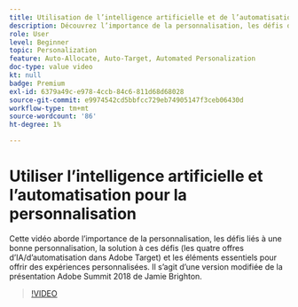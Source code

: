 ```yaml
---
title: Utilisation de l’intelligence artificielle et de l’automatisation pour Personalization
description: Découvrez l’importance de la personnalisation, les défis d’une personnalisation efficace et la solution à ces défis (les quatre offres IA/automatisation d’Adobe Target).
role: User
level: Beginner
topic: Personalization
feature: Auto-Allocate, Auto-Target, Automated Personalization
doc-type: value video
kt: null
badge: Premium
exl-id: 6379a49c-e978-4ccb-84c6-811d68d68028
source-git-commit: e9974542cd5bbfcc729eb74905147f3ceb06430d
workflow-type: tm+mt
source-wordcount: '86'
ht-degree: 1%

---
```


# Utiliser l’intelligence artificielle et l’automatisation pour la personnalisation

Cette vidéo aborde l’importance de la personnalisation, les défis liés à une bonne personnalisation, la solution à ces défis (les quatre offres d’IA/d’automatisation dans Adobe Target) et les éléments essentiels pour offrir des expériences personnalisées. Il s’agit d’une version modifiée de la présentation Adobe Summit 2018 de Jamie Brighton.

>[!VIDEO](https://video.tv.adobe.com/v/25440/?quality=12)
